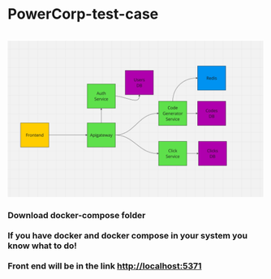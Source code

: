 # PowerCorp-test-case
<br>
<img src="https://github.com/Microservice-Projects-Jimmy/PowerCorp-test-case/blob/main/System-Design.png" alt="system design">

<h3>
  Download docker-compose folder
  <br> 
  <br>
  If you have docker and docker compose in your system you know what to do!
  <br> 
  <br>
  Front end will be in the link <a href="http://localhost:5371">http://localhost:5371</a>
</h3>
